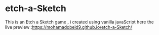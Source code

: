 # etch-a-Sketch
This is an Etch a Sketch game , i created using vanilla javaScript
here the live preview :https://mohamadobeid9.github.io/etch-a-Sketch/
